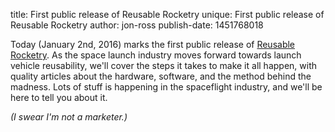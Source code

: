title: First public release of Reusable Rocketry
unique: First public release of Reusable Rocketry
author: jon-ross
publish-date: 1451768018

Today (January 2nd, 2016) marks the first public release of
[Reusable Rocketry](/). As the space launch industry moves forward
towards launch vehicle reusability, we'll cover the steps it takes to
make it all happen, with quality articles about the hardware,
software, and the method behind the madness. Lots of stuff is
happening in the spaceflight industry, and we'll be here to tell you
about it.

_(I swear I'm not a marketer.)_
